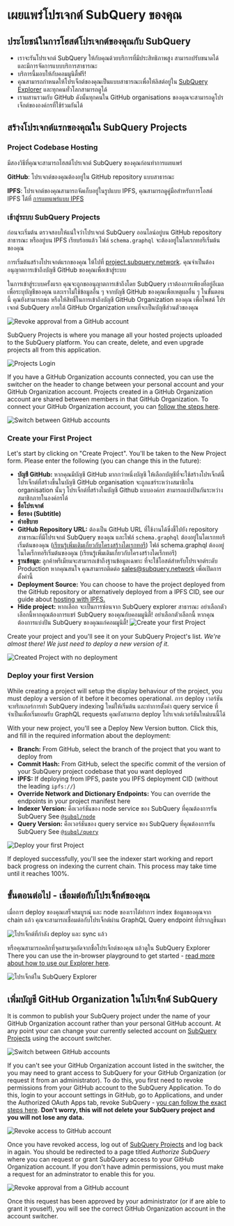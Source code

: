 # เผยแพร่โปรเจกต์ SubQuery ของคุณ

## ประโยชน์ในการโฮสต์โปรเจกต์ของคุณกับ SubQuery

- เราจะรันโปรเจกต์ SubQuery ให้กับคุณด้วยบริการที่มีประสิทธิภาพสูง สามารถปรับขนาดได้ และมีการจัดการแบบบริการสาธารณะ
- บริการนี้มอบให้กับคอมมูนิตี้ฟรี!
- คุณสามารถกำหนดให้โปรเจ็กต์ของคุณเป็นแบบสาธารณะเพื่อให้ลิสต์อยู่ใน [SubQuery Explorer](https://explorer.subquery.network) และทุกคนทั่วโลกสามารถดูได้
- เราผสานรวมกับ GitHub ดังนั้นทุกคนใน GitHub organisations ของคุณจะสามารถดูโปรเจ็กต์ขององค์กรที่ใช้ร่วมกันได้

## สร้างโปรเจกต์แรกของคุณใน SubQuery Projects

### Project Codebase Hosting

มีสองวิธีที่คุณจะสามารถโฮสต์โปรเจกต์ SubQuery ของคุณก่อนทำการเผยแพร่

**GitHub**: โปรเจกต์ของคุณต้องอยู่ใน GitHub repository แบบสาธารณะ

**IPFS**: โปรเจกต์ของคุณสามารถจัดเก็บอยู่ในรูปแบบ IPFS, คุณสามารถดูคู่มือสำหรับการโอสต์ IPFS ได้ที่ [การเผยแพร่แบบ IPFS](ipfs.md)

### เข้าสู่ระบบ SubQuery Projects

ก่อนจะเริ่มต้น ตรวจสอบให้แน่ใจว่าโปรเจกต์ SubQuery ออนไลน์อยู่บน GitHub repository สาธารณะ หรืออยู่บน IPFS เรียบร้อยแล้ว ไฟล์ `schema.graphql` จะต้องอยู่ในไดเรกทอรีเริ่มต้นของคุณ

การเริ่มต้นสร้างโปรเจกต์แรกของคุณ ให้ไปที่ [project.subquery.network](https://project.subquery.network). คุณจำเป็นต้องอนุญาตการเข้าถึงบัญชี GitHub ของคุณเพื่อเข้าสู่ระบบ

ในการเข้าสู่ระบบครั้งแรก คุณจะถูกขออนุญาตการเข้าถึงโดย SubQuery เราต้องการเพียงที่อยู่อีเมลเพื่อระบุบัญชีของคุณ และเราไม่ใช้ข้อมูลอื่น ๆ จากบัญชี GitHub ของคุณเพื่อเหตุผลอื่น ๆ ในขั้นตอนนี้ คุณยังสามารถขอ หรือให้สิทธิ์ในการเข้าถึงบัญชี GitHub Organization ของคุณ เพื่อโพสต์ โปรเจกต์ SubQuery ภายใต้ GitHub Organization แทนที่จะเป็นบัญชีส่วนตัวของคุณ

![Revoke approval from a GitHub account](/assets/img/project_auth_request.png)

SubQuery Projects is where you manage all your hosted projects uploaded to the SubQuery platform. You can create, delete, and even upgrade projects all from this application.

![Projects Login](/assets/img/projects-dashboard.png)

If you have a GitHub Organization accounts connected, you can use the switcher on the header to change between your personal account and your GitHub Organization account. Projects created in a GitHub Organization account are shared between members in that GitHub Organization. To connect your GitHub Organization account, you can [follow the steps here](#add-github-organization-account-to-subquery-projects).

![Switch between GitHub accounts](/assets/img/projects-account-switcher.png)

### Create your First Project

Let's start by clicking on "Create Project". You'll be taken to the New Project form. Please enter the following (you can change this in the future):

- **บัญชี GitHub:** หากคุณมีบัญชี GitHub มากกว่าหนึ่งบัญชี ให้เลือกบัญชีที่จะใช้สร้างโปรเจ็กต์นี้ โปรเจ็กต์ที่สร้างขึ้นในบัญชี GitHub organisation จะถูกแชร์ระหว่างสมาชิกใน organisation นั้นๆ โปรเจ็กต์ที่สร้างในบัญชี Github แบบองค์กร สามารถแบ่งปันกันระหว่างสมาชิกภายในองค์กรได้
- **ชื่อโปรเจกต์**
- **ชื่อรอง (Subtitle)**
- **คำอธิบาย**
- **GitHub Repository URL:** ต้องเป็น GitHub URL ที่ใช้งานได้ซึ่งชี้ไปยัง repository สาธารณะที่มีโปรเจกต์ SubQuery ของคุณ และไฟล์ `schema.graphql` ต้องอยู่ในไดเรกทอรีเริ่มต้นของคุณ ([เรียนรู้เพิ่มเติมเกี่ยวกับโครงสร้างไดเรกทอรี](../create/introduction.md#directory-structure)) ไฟล์ schema.graphql ต้องอยู่ในไดเร็กทอรีเริ่มต้นของคุณ (เรียนรู้เพิ่มเติมเกี่ยวกับโครงสร้างไดเร็กทอรี)
- **ฐานข้อมูล:** ลูกค้าพรีเมียมจะสามารถเข้าถึงฐานข้อมูลเฉพาะ ที่จะใช้โอสต์สำหรับโปรเจกต์ระดับ Production หากคุณสนใจ คุณสามารถติดต่อ  [sales@subquery.network](mailto:sales@subquery.network) เพื่อเปิดการตั้งค่านี้
- **Deployment Source:** You can choose to have the project deployed from the GitHub repository or alternatively deployed from a IPFS CID, see our guide about [hosting with IPFS.](ipfs.md)
- **Hide project:** หากเลือก จะเป็นการซ่อนจาก SubQuery explorer สาธารณะ อย่าเลือกตัวเลือกนี้หากคุณต้องการแชร์ SubQuery ของคุณกับคอมมูนิตี้! อย่าเลือกตัวเลือกนี้ หากคุณต้องการแบ่งปัน SubQuery ของคุณแก่คอมมูนิตี้! ![Create your first Project](/assets/img/projects-create.png)

Create your project and you'll see it on your SubQuery Project's list. _We're almost there! We just need to deploy a new version of it._

![Created Project with no deployment](/assets/img/projects-no-deployment.png)

### Deploy your first Version

While creating a project will setup the display behaviour of the project, you must deploy a version of it before it becomes operational. การ deploy เวอร์ชันจะทริกเกอร์การทำ SubQuery indexing ใหม่ให้เริ่มต้น และทำการตั้งค่า query service ที่จำเป็นเพื่อเริ่มยอมรับ GraphQL requests คุณยังสามารถ deploy โปรเจกต์เวอร์ชันใหม่บนนี้ได้

With your new project, you'll see a Deploy New Version button. Click this, and fill in the required information about the deployment:

- **Branch:** From GitHub, select the branch of the project that you want to deploy from
- **Commit Hash:** From GitHub, select the specific commit of the version of your SubQuery project codebase that you want deployed
- **IPFS:** If deploying from IPFS, paste you IPFS deployment CID (without the leading `ipfs://`)
- **Override Network and Dictionary Endpoints:** You can override the endpoints in your project manifest here
- **Indexer Version:** คือเวอร์ชันของ node service ของ SubQuery ที่คุณต้องการรัน SubQuery See [`@subql/node`](https://www.npmjs.com/package/@subql/node)
- **Query Version:** คือเวอร์ชันของ query service ของ SubQuery ที่คุณต้องการรัน SubQuery See [`@subql/query`](https://www.npmjs.com/package/@subql/query)

![Deploy your first Project](https://static.subquery.network/media/projects/projects-first-deployment.png)

If deployed successfully, you'll see the indexer start working and report back progress on indexing the current chain. This process may take time until it reaches 100%.

## ขั้นตอนต่อไป - เชื่อมต่อกับโปรเจ็กต์ของคุณ

เมื่อการ deploy ของคุณเสร็จสมบูรณ์ และ node ของเราได้ทำการ index ข้อมูลของคุณจาก chain แล้ว คุณจะสามารถเชื่อมต่อกับโปรเจ็กต์ผ่าน GraphQL Query endpoint ที่ปรากฎขึ้นมา

![โปรเจ็กต์ที่กำลัง deploy และ sync แล้ว](/assets/img/projects-deploy-sync.png)

หรือคุณสามารถคลิกที่จุดสามจุดถัดจากชื่อโปรเจ็กต์ของคุณ แล้วดูใน SubQuery Explorer There you can use the in-browser playground to get started - [read more about how to use our Explorer here](../query/query.md).

![โปรเจ็กต์ใน SubQuery Explorer](/assets/img/projects-explorer.png)

## เพิ่มบัญชี GitHub Organization ในโปรเจ็กต์ SubQuery

It is common to publish your SubQuery project under the name of your GitHub Organization account rather than your personal GitHub account. At any point your can change your currently selected account on [SubQuery Projects](https://project.subquery.network) using the account switcher.

![Switch between GitHub accounts](/assets/img/projects-account-switcher.png)

If you can't see your GitHub Organization account listed in the switcher, the you may need to grant access to SubQuery for your GitHub Organization (or request it from an administrator). To do this, you first need to revoke permissions from your GitHub account to the SubQuery Application. To do this, login to your account settings in GitHub, go to Applications, and under the Authorized OAuth Apps tab, revoke SubQuery - [you can follow the exact steps here](https://docs.github.com/en/github/authenticating-to-github/keeping-your-account-and-data-secure/reviewing-your-authorized-applications-oauth). **Don't worry, this will not delete your SubQuery project and you will not lose any data.**

![Revoke access to GitHub account](/assets/img/project_auth_revoke.png)

Once you have revoked access, log out of [SubQuery Projects](https://project.subquery.network) and log back in again. You should be redirected to a page titled _Authorize SubQuery_ where you can request or grant SubQuery access to your GitHub Organization account. If you don't have admin permissions, you must make a request for an adminstrator to enable this for you.

![Revoke approval from a GitHub account](/assets/img/project_auth_request.png)

Once this request has been approved by your administrator (or if are able to grant it youself), you will see the correct GitHub Organization account in the account switcher.
